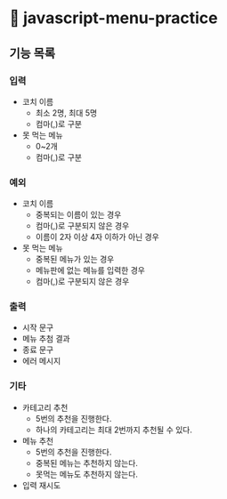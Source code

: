# 🍲 javascript-menu-practice

## 기능 목록

### 입력

- 코치 이름
  - 최소 2명, 최대 5명
  - 컴마(,)로 구분
- 못 먹는 메뉴
  - 0~2개
  - 컴마(,)로 구분

### 예외

- 코치 이름
  - 중복되는 이름이 있는 경우
  - 컴마(,)로 구분되지 않은 경우
  - 이름이 2자 이상 4자 이하가 아닌 경우
- 못 먹는 메뉴
  - 중복된 메뉴가 있는 경우
  - 메뉴판에 없는 메뉴를 입력한 경우
  - 컴마(,)로 구분되지 않은 경우

### 출력

- 시작 문구
- 메뉴 추첨 결과
- 종료 문구
- 에러 메시지

### 기타

- 카테고리 추천
  - 5번의 추천을 진행한다.
  - 하나의 카테고리는 최대 2번까지 추천될 수 있다.
- 메뉴 추천
  - 5번의 추천을 진행한다.
  - 중복된 메뉴는 추천하지 않는다.
  - 못먹는 메뉴도 추천하지 않는다.
- 입력 재시도
